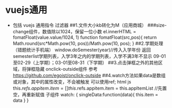 # vuejs通用
- 包括 vuejs 通用指令 过滤器
##1.文件大小kb转化为M（应用商城）
###size-change组件，数值除以1024，保留一位小数
		el.innerHTML =  fomatFloat(value.value/1024, 1)
		function fomatFloat(src,pos){ 
			return Math.round(src*Math.pow(10, pos))/Math.pow(10, pos); 
		}
##2.学期处理（错题统计手机端）
		window.doSemester(year)//传入入学年份
		返回semesterlist学期列表，入学3年之内的学期列表，入学不满3年不显示
		09-01至02-29（上学期）；03-01至08-31（下学期）
##3.点击弹框之外的其他区域，将弹框隐藏
		onclick-outside组件
   参考
    https://github.com/egoist/onclick-outside
##4.watch方法如果data是数组或对象，其中的属性改变，不会被触发
   可以使用ref;
   html
        <app-item :single-data="appItemList" ref="appitem"></app-item>
   js
        this.$refs.appitem.item = []
		this.$refs.appitem.item = this.appItemList	//先置空，再重新赋值
   子组件
        watch: {
			singleData:function(data){
		    		this.item = data
			   }
			} 